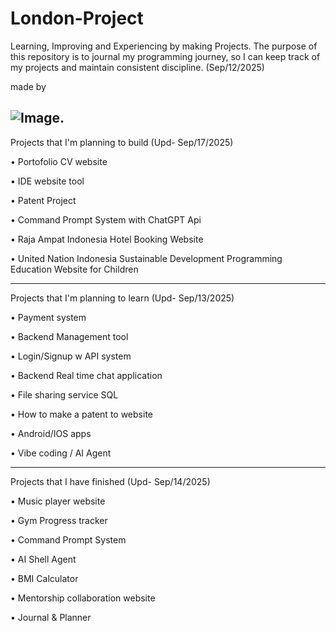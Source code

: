 # London-Project
Learning, Improving and Experiencing by making Projects.
The purpose of this repository is to journal my programming journey, so I can keep track of my projects and maintain consistent discipline. (Sep/12/2025)

made by 

![Image](https://github.com/user-attachments/assets/ba5fb303-a3d0-4370-9b54-850958f48bea).
--------------------------------------------------
Projects that I'm planning to build (Upd- Sep/17/2025)

  • Portofolio CV website
  
  • IDE website tool
  
  • Patent Project

  • Command Prompt System with ChatGPT Api

  • Raja Ampat Indonesia Hotel Booking Website

  • United Nation Indonesia Sustainable Development Programming Education Website for Children
  
--------------------------------------------------
Projects that I'm planning to learn (Upd- Sep/13/2025)

  • Payment system
  
  • Backend Management tool
  
  • Login/Signup w API system
  
  • Backend Real time chat application
  
  • File sharing service SQL
  
  • How to make a patent to website
  
  • Android/IOS apps
  
  • Vibe coding / AI Agent
  
--------------------------------------------------
Projects that I have finished (Upd- Sep/14/2025)

  • Music player website
  
  • Gym Progress tracker

  • Command Prompt System

  • AI Shell Agent

  • BMI Calculator

  • Mentorship collaboration website

  • Journal & Planner
